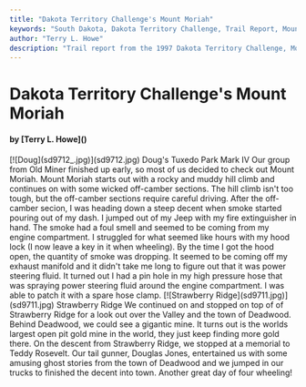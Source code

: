 ```yaml
---
title: "Dakota Territory Challenge's Mount Moriah"
keywords: "South Dakota, Dakota Territory Challenge, Trail Report, Mount Moriah"
author: "Terry L. Howe"
description: "Trail report from the 1997 Dakota Territory Challenge, Mount Moriah."
---
```


# Dakota Territory Challenge's Mount Moriah
<H4>by [Terry L. Howe]()</H4>
[![Doug](sd9712_.jpg)](sd9712.jpg)
Doug's Tuxedo Park Mark IV
Our group from Old Miner finished up early, so most of us decided to
check out Mount Moriah.  Mount Moriah starts out with a rocky and muddy
hill climb and continues on with some wicked off-camber sections.  The
hill climb isn't too tough, but the off-camber sections require
careful driving.
After the off-camber secion, I was heading down
a steep decent when smoke started pouring out of my dash.  I jumped
out of my Jeep with my fire extinguisher in hand.  The smoke had a foul
smell and seemed to be coming from my engine compartment.  I struggled
for what seemed like hours with my hood lock (I now leave a key in it
when wheeling).  By the time I got the hood open, the quantity of smoke
was dropping.  It seemed to be coming off my exhaust manifold and it
didn't take me long to figure out that it was power steering fluid.
It turned out I had a pin hole in my high pressure hose that was
spraying power steering fluid around the engine compartment.   I was
able to patch it with a spare hose clamp.
[![Strawberry Ridge](sd9711.jpg)](sd9711.jpg)
Strawberry Ridge
We continued on and stopped on top of of Strawberry Ridge for a look
out over the Valley and the town of Deadwood.  Behind Deadwood, we
could see a gigantic mine.  It turns out is the worlds largest open
pit gold mine in the world, they just keep finding more gold there.
On the descent from Strawberry Ridge, we stopped at a memorial to Teddy
Rosevelt.  Our tail gunner, Douglas Jones,  entertained us with some
amusing ghost
stories from the town of Deadwood and we jumped in our trucks to
finished the decent into town.  Another great day of four wheeling!